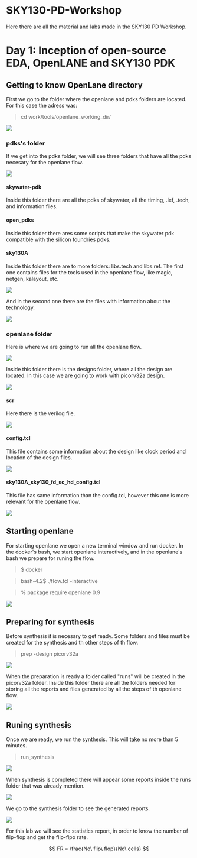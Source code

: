 # SKY130-PD-Workshop
Here there are all the material and labs made in the SKY130 PD Workshop.

# Day 1: Inception of open-source EDA, OpenLANE and SKY130 PDK

## Getting to know OpenLane directory
First we go to the folder where the openlane and pdks folders are located. For this case the adress was:

> cd work/tools/openlane_working_dir/

![](https://github.com/NicolasOrcasitas/SKY130-PD-Workshop/blob/main/Day1/Adress_OpenLane_PDK.png?raw=true)

### pdks's folder
 If we get into the pdks folder, we will see three folders that have all the pdks necesary for the openlane flow.
 
 ![](https://github.com/NicolasOrcasitas/SKY130-PD-Workshop/blob/main/Day1/OpenPDKS.png?raw=true)
 
 #### skywater-pdk
 Inside this folder there are all the pdks of skywater, all the timing, .lef, .tech, and information files.
 
 #### open_pdks
 Inside this folder there ares some scripts that make the skywater pdk compatible with the silicon foundries pdks.
 
 #### sky130A
 Inside this folder there are to more folders: libs.tech and libs.ref. The first one contains files for the tools used in the openlane flow, like magic, netgen, kalayout, etc. 
 
  ![](https://github.com/NicolasOrcasitas/SKY130-PD-Workshop/blob/main/Day1/Open_sky130A_libs.tech.png)
 
 And in the second one there are the files with information about the technology.
 
 ![](https://github.com/NicolasOrcasitas/SKY130-PD-Workshop/blob/main/Day1/Open_sky130A_libs.ref.png) 


### openlane folder
Here is where we are going to run all the openlane flow.

![](https://github.com/NicolasOrcasitas/SKY130-PD-Workshop/blob/main/Day1/Open_openlane.png)

Inside this folder there is the designs folder, where all the design are located. In this case we are going to work with picorv32a design.

![](https://github.com/NicolasOrcasitas/SKY130-PD-Workshop/blob/main/Day1/Open_picorv32a.png)

#### scr
Here there is the verilog file.

![](https://github.com/NicolasOrcasitas/SKY130-PD-Workshop/blob/main/Day1/Open_scr.png)


#### config.tcl
This file contains some information about the design like clock period and location of the design files.

![](https://github.com/NicolasOrcasitas/SKY130-PD-Workshop/blob/main/Day1/Open_config.png)

#### sky130A_sky130_fd_sc_hd_config.tcl
This file has same information than the config.tcl, however this one is more relevant for the openlane flow.

![](https://github.com/NicolasOrcasitas/SKY130-PD-Workshop/blob/main/Day1/Open_sky130_hd_tcl.png)

## Starting openlane

For starting openlane we open a new terminal window and run docker. In the docker's bash, we start openlane interactively, and in the openlane's bash we prepare for runing the flow.

>$ docker

>bash-4.2$ ./flow.tcl -interactive

>% package require openlane 0.9

![](https://github.com/NicolasOrcasitas/SKY130-PD-Workshop/blob/main/Day1/Starting_openlane_docker.png)


## Preparing for synthesis
Before synthesis it is necesary to get ready. Some folders and files must be created for the synthesis and th other steps of th flow.

> prep -design picorv32a

![](https://github.com/NicolasOrcasitas/SKY130-PD-Workshop/blob/main/Day1/prep_for_synthesis.png)

When the preparation is ready a folder called "runs" will be created in the picorv32a folder. Inside this folder there are all the folders needed for storing all the reports and files generated by all the steps of th openlane flow.  

![](https://github.com/NicolasOrcasitas/SKY130-PD-Workshop/blob/main/Day1/Creation_run_folder.png)

## Runing synthesis
Once we are ready, we run the synthesis. This will take no more than 5 minutes.

> run_synthesis

![](https://github.com/NicolasOrcasitas/SKY130-PD-Workshop/blob/main/Day1/synthesis_done.png)

When synthesis is completed there will appear some reports inside the runs folder that was already mention.

![](https://github.com/NicolasOrcasitas/SKY130-PD-Workshop/blob/main/Day1/reports.png?raw=true)

We go to the synthesis folder to see the generated reports.

![](https://github.com/NicolasOrcasitas/SKY130-PD-Workshop/blob/main/Day1/reports_synthesis.png)

For this lab we will see the statistics report, in order to know the number of flip-flop and get the flip-flpo rate.
 
 $$ FR = \frac{No\ flip\ flop}{No\ cells} $$
